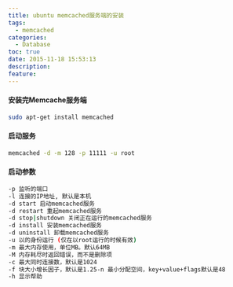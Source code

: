 ```yaml
---
title: ubuntu memcached服务端的安装
tags:
  - memcached
categories:
  - Database
toc: true
date: 2015-11-18 15:53:13
description:
feature:
---
```


#### 安装完Memcache服务端
``` bash
sudo apt-get install memcached
```
#### 启动服务
``` bash
memcached -d -m 128 -p 11111 -u root
```
<!-- more -->
#### 启动参数
``` bash
-p 监听的端口
-l 连接的IP地址, 默认是本机
-d start 启动memcached服务
-d restart 重起memcached服务
-d stop|shutdown 关闭正在运行的memcached服务
-d install 安装memcached服务
-d uninstall 卸载memcached服务
-u 以的身份运行 (仅在以root运行的时候有效)
-m 最大内存使用，单位MB。默认64MB
-M 内存耗尽时返回错误，而不是删除项
-c 最大同时连接数，默认是1024
-f 块大小增长因子，默认是1.25-n 最小分配空间，key+value+flags默认是48
-h 显示帮助
```